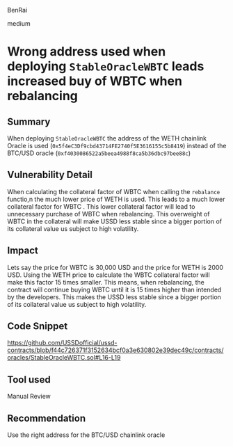 BenRai

medium

# Wrong address used when deploying `StableOracleWBTC` leads increased buy of WBTC when rebalancing

## Summary

When deploying `StableOracleWBTC` the address of the WETH chainlink Oracle is used (`0x5f4eC3Df9cbd43714FE2740f5E3616155c5b8419`) instead of the BTC/USD oracle (`0xf4030086522a5beea4988f8ca5b36dbc97bee88c`)

## Vulnerability Detail

When calculating the collateral factor of WBTC when calling the `rebalance` functio,n the much lower price of WETH is used. This leads to a much lower collateral factor for WBTC . This lower collateral factor will lead to unnecessary purchase of WBTC when rebalancing. This overweight of WBTC in the collateral will make USSD less stable since a bigger portion of its collateral value us subject to high volatility.

## Impact

Lets say the price for WBTC is 30,000 USD and the price for WETH is 2000 USD. Using the WETH price to calculate the WBTC collateral factor will make this factor 15 times smaller. This means, when rebalancing, the contract will continue buying WBTC until it is 15 times higher than intended by the developers. This makes the USSD less stable since a bigger portion of its collateral value us subject to high volatility.


## Code Snippet

https://github.com/USSDofficial/ussd-contracts/blob/f44c726371f3152634bcf0a3e630802e39dec49c/contracts/oracles/StableOracleWBTC.sol#L16-L19 

## Tool used

Manual Review

## Recommendation

Use the right address for the BTC/USD chainlink oracle